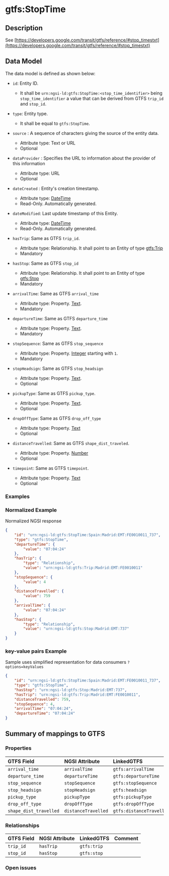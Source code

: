# gtfs:StopTime

## Description

See
[https://developers.google.com/transit/gtfs/reference/#stop_timestxt](https://developers.google.com/transit/gtfs/reference/#stop_timestxt)

## Data Model

The data model is defined as shown below:

-   `id`: Entity ID.

    -   It shall be `urn:ngsi-ld:gtfs:StopTime:<stop_time_identifier>` being
        `stop_time_identifier` a value that can be derived from GTFS `trip_id`
        and `stop_id`.

-   `type`: Entity type.

    -   It shall be equal to `gtfs:StopTime`.

-   `source` : A sequence of characters giving the source of the entity data.

    -   Attribute type: Text or URL
    -   Optional

-   `dataProvider` : Specifies the URL to information about the provider of this
    information

    -   Attribute type: URL
    -   Optional

-   `dateCreated` : Entity's creation timestamp.

    -   Attribute type: [DateTime](https://schema.org/DateTime)
    -   Read-Only. Automatically generated.

-   `dateModified`: Last update timestamp of this Entity.

    -   Attribute type: [DateTime](https://schema.org/DateTime)
    -   Read-Only. Automatically generated.

-   `hasTrip`: Same as GTFS `trip_id`.

    -   Attribute type: Relationship. It shall point to an Entity of type
        [gtfs:Trip](../../Trip/doc/spec.md)
    -   Mandatory

-   `hasStop`: Same as GTFS `stop_id`

    -   Attribute type: Relationship. It shall point to an Entity of type
        [gtfs:Stop](../../Stop/doc/spec.md)
    -   Mandatory

-   `arrivalTime`: Same as GTFS `arrival_time`

    -   Attribute type: Property. [Text](https://schema.org/Text).
    -   Mandatory

-   `departureTime`: Same as GTFS `departure_time`

    -   Attribute type: Property. [Text](https://schema.org/Text).
    -   Mandatory

-   `stopSequence`: Same as GTFS `stop_sequence`

    -   Attribute type: Property. [Integer](https://schema.org/Integer) starting
        with `1`.
    -   Mandatory

-   `stopHeadsign`: Same as GTFS `stop_headsign`

    -   Attribute type: Property. [Text](https://schema.org/Text).
    -   Optional

-   `pickupType`: Same as GTFS `pickup_type`.

    -   Attribute type: Property. [Text](https://schema.org/Text).
    -   Optional

-   `dropOffType`: Same as GTFS `drop_off_type`

    -   Attribute type: Property. [Text](https://schema.org/Text)
    -   Optional

-   `distanceTravelled`: Same as GTFS `shape_dist_traveled`.

    -   Attribute type: Property. [Number](https://schema.org/Number)
    -   Optional

-   `timepoint`: Same as GTFS `timepoint`.
    -   Attribute type: Property. [Text](https://schema.org/Text)
    -   Optional

### Examples

### Normalized Example

Normalized NGSI response

```json
{
    "id": "urn:ngsi-ld:gtfs:StopTime:Spain:Madrid:EMT:FE0010011_737",
    "type": "gtfs:StopTime",
    "departureTime": {
        "value": "07:04:24"
    },
    "hasTrip": {
        "type": "Relationship",
        "value": "urn:ngsi-ld:gtfs:Trip:Madrid:EMT:FE0010011"
    },
    "stopSequence": {
        "value": 4
    },
    "distanceTravelled": {
        "value": 759
    },
    "arrivalTime": {
        "value": "07:04:24"
    },
    "hasStop": {
        "type": "Relationship",
        "value": "urn:ngsi-ld:gtfs:Stop:Madrid:EMT:737"
    }
}
```

### key-value pairs Example

Sample uses simplified representation for data consumers `?options=keyValues`

```json
{
    "id": "urn:ngsi-ld:gtfs:StopTime:Spain:Madrid:EMT:FE0010011_737",
    "type": "gtfs:StopTime",
    "hasStop": "urn:ngsi-ld:gtfs:Stop:Madrid:EMT:737",
    "hasTrip": "urn:ngsi-ld:gtfs:Trip:Madrid:EMT:FE0010011",
    "distanceTravelled": 759,
    "stopSequence": 4,
    "arrivalTime": "07:04:24",
    "departureTime": "07:04:24"
}
```

## Summary of mappings to GTFS

### Properties

| GTFS Field             | NGSI Attribute      | LinkedGTFS               | Comment |
| :--------------------- | :------------------ | :----------------------- | :------ |
| `arrival_time`         | `arrivalTime`       | `gtfs:arrivalTime`       |         |
| `departure_time`       | `departureTime`     | `gtfs:departureTime`     |         |
| `stop_sequence`        | `stopSequence`      | `gtfs:stopSequence`      |         |
| `stop_headsign`        | `stopHeadsign`      | `gtfs:headsign`          |         |
| `pickup_type`          | `pickupType`        | `gtfs:pickupType`        |         |
| `drop_off_type`        | `dropOffType`       | `gtfs:dropOffType`       |         |
| `shape_dist_travelled` | `distanceTravelled` | `gtfs:distanceTravelled` |         |

### Relationships

| GTFS Field | NGSI Attribute | LinkedGTFS  | Comment |
| :--------- | :------------- | :---------- | :------ |
| `trip_id`  | `hasTrip`      | `gtfs:trip` |         |
| `stop_id`  | `hasStop`      | `gtfs:stop` |         |

### Open issues
